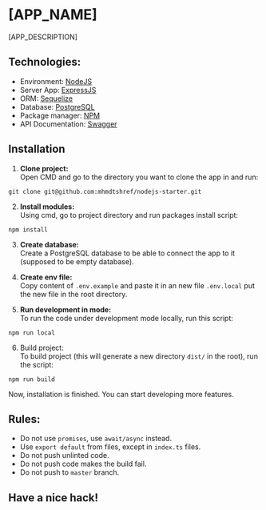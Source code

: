 # **[APP_NAME]**
[APP_DESCRIPTION]

## **Technologies:**
- Environment: [NodeJS](https://nodejs.org/])
- Server App: [ExpressJS](https://expressjs.com/)
- ORM: [Sequelize](https://sequelize.org/)
- Database: [PostgreSQL](https://www.postgresql.org/)
- Package manager: [NPM](https://www.npmjs.com/)
- API Documentation: [Swagger](https://swagger.io/)

## **Installation**
1. **Clone project:**
<br/>Open CMD and go to the directory you want to clone the app in and run:
  ```
  git clone git@github.com:mhmdtshref/nodejs-starter.git
  ```
   2. **Install modules:**
<br/>Using cmd, go to project directory and run packages install script:
   ```
   npm install
   ```
   3. **Create database:**
<br/>Create a PostgreSQL database to be able to connect the app to it (supposed to be empty database).
   4. **Create env file:**
<br/>Copy content of `.env.example` and paste it in an new file `.env.local` put the new file in the root directory.

   5. **Run development in mode:**
<br/>To run the code under development mode locally, run this script:
   ```
   npm run local
   ```
   6. Build project:
<br/>To build project (this will generate a new directory `dist/` in the root), run the script:
```
npm run build
```

Now, installation is finished. You can start developing more features.

## **Rules:**
- Do not use `promises`, use `await/async` instead.
- Use `export default` from files, except in `index.ts` files.
- Do not push unlinted code.
- Do not push code makes the build fail.
- Do not push to `master` branch.

## **Have a nice hack!**
